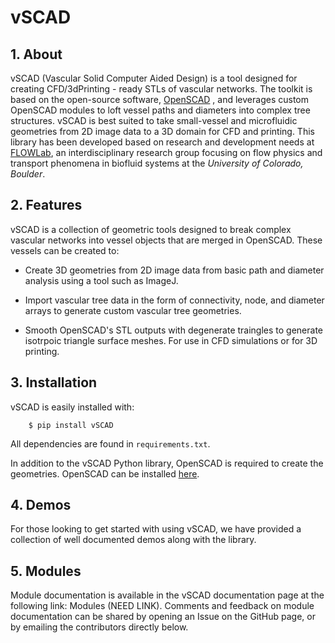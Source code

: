 # vSCAD
## 1. About 
vSCAD (Vascular Solid Computer Aided Design) is a tool designed for creating CFD/3dPrinting - ready STLs of vascular networks. The toolkit is based on the open-source software, [OpenSCAD](https://openscad.org/index.html/) , and leverages custom OpenSCAD modules to loft vessel paths and diameters into complex tree structures. vSCAD is best suited to take small-vessel and microfluidic geometries from 2D image data to a 3D domain for CFD and printing. This library has been developed based on research and development needs at [FLOWLab](https://www.flowphysicslab.com/), an interdisciplinary research group focusing on flow physics and transport phenomena in biofluid systems at the *University of Colorado, Boulder*. 

## 2. Features
vSCAD is a collection of geometric tools designed to break complex vascular networks into vessel objects that are merged in OpenSCAD. These vessels can be created to: 

- Create 3D geometries from 2D image data from basic path and diameter analysis using a tool such as ImageJ.

- Import vascular tree data in the form of connectivity, node, and diameter arrays to generate custom vascular tree geometries.

- Smooth OpenSCAD's STL outputs with degenerate traingles to generate isotrpoic triangle surface meshes. For use in CFD simulations or for 3D printing. 

## 3. Installation 
vSCAD is easily installed with: 

        $ pip install vSCAD

All dependencies are found in ``requirements.txt``. 

In addition to the vSCAD Python library, OpenSCAD is required to create the geometries. OpenSCAD can be installed [here](https://openscad.org/downloads.html). 

## 4. Demos
For those looking to get started with using vSCAD, we have provided a collection of well documented demos along with the library. 

## 5. Modules 
Module documentation is available in the vSCAD documentation page at the following link: Modules (NEED LINK). Comments and feedback on module documentation can be shared by opening an Issue on the GitHub page, or by emailing the contributors directly below.

